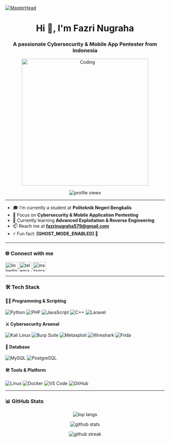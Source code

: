 [![MasterHead](https://readme-typing-svg.demolab.com?font=Orbitron&weight=900&size=24&pause=1000&color=00FF41&center=true&vCenter=true&width=1200&lines=Assalamu'alaikum+Warahmatullah+👋;I'm+Fazri+Nugraha+a+Cybersecurity+Student;Mobile+App+Pentester+%7C+Python+Automator+%7C+Ethical+Hacker)](https://github.com/fazrinugraha579)

<h1 align="center">Hi 👋, I'm Fazri Nugraha</h1>
<h3 align="center">A passionate Cybersecurity & Mobile App Pentester from Indonesia</h3>

<p align="center">
  <img alt="Coding" width="400" src="https://cdn.dribbble.com/users/1162077/screenshots/3848914/programmer.gif" />
</p>

<p align="center">
  <img src="https://komarev.com/ghpvc/?username=fazrinugraha579&label=Profile%20views&color=00FF41&style=flat" alt="profile views" />
</p>

---

- 🎓 I’m currently a student at **Politeknik Negeri Bengkalis**  
- 🔭 Focus on **Cybersecurity & Mobile Application Pentesting**  
- 🌱 Currently learning **Advanced Exploitation & Reverse Engineering**  
- 📫 Reach me at **fazrinugraha579@gmail.com**  
- ⚡ Fun fact: **[GHOST_MODE_ENABLED] 👻**  

---

### 🌐 Connect with me
<p align="left">
  <a href="https://www.linkedin.com/in/fazri-nugraha-5b5685249/" target="blank">
    <img align="center" src="https://raw.githubusercontent.com/rahuldkjain/github-profile-readme-generator/master/src/images/icons/Social/linked-in-alt.svg" alt="linkedin" height="30" width="40" />
  </a>
  <a href="https://t.me/" target="blank">
    <img align="center" src="https://raw.githubusercontent.com/rahuldkjain/github-profile-readme-generator/master/src/images/icons/Social/telegram.svg" alt="telegram" height="30" width="40" />
  </a>
  <a href="https://www.instagram.com/" target="blank">
    <img align="center" src="https://raw.githubusercontent.com/rahuldkjain/github-profile-readme-generator/master/src/images/icons/Social/instagram.svg" alt="instagram" height="30" width="40" />
  </a>
</p>

---

### 🛠️ Tech Stack

#### 👨‍💻 Programming & Scripting
![Python](https://img.shields.io/badge/Python-000000?style=flat&logo=python&logoColor=00FF41)
![PHP](https://img.shields.io/badge/PHP-000000?style=flat&logo=php&logoColor=00FF41)
![JavaScript](https://img.shields.io/badge/JavaScript-000000?style=flat&logo=javascript&logoColor=00FF41)
![C++](https://img.shields.io/badge/C++-000000?style=flat&logo=cplusplus&logoColor=00FF41)
![Laravel](https://img.shields.io/badge/Laravel-000000?style=flat&logo=laravel&logoColor=00FF41)

#### ⚔️ Cybersecurity Arsenal
![Kali Linux](https://img.shields.io/badge/Kali_Linux-000000?style=flat&logo=kali-linux&logoColor=00FF41)
![Burp Suite](https://img.shields.io/badge/Burp_Suite-000000?style=flat&logo=portswigger&logoColor=00FF41)
![Metasploit](https://img.shields.io/badge/Metasploit-000000?style=flat&logo=metasploit&logoColor=00FF41)
![Wireshark](https://img.shields.io/badge/Wireshark-000000?style=flat&logo=wireshark&logoColor=00FF41)
![Frida](https://img.shields.io/badge/Frida-000000?style=flat&logo=frida&logoColor=00FF41)

#### 💾 Database
![MySQL](https://img.shields.io/badge/MySQL-000000?style=flat&logo=mysql&logoColor=00FF41)
![PostgreSQL](https://img.shields.io/badge/PostgreSQL-000000?style=flat&logo=postgresql&logoColor=00FF41)

#### 🛠️ Tools & Platform
![Linux](https://img.shields.io/badge/Linux-000000?style=flat&logo=linux&logoColor=00FF41)
![Docker](https://img.shields.io/badge/Docker-000000?style=flat&logo=docker&logoColor=00FF41)
![VS Code](https://img.shields.io/badge/VSCode-000000?style=flat&logo=visual-studio-code&logoColor=00FF41)
![GitHub](https://img.shields.io/badge/GitHub-000000?style=flat&logo=github&logoColor=00FF41)

---

### 📊 GitHub Stats

<p align="center">
  <img src="https://github-readme-stats.vercel.app/api/top-langs?username=fazrinugraha579&show_icons=true&locale=en&layout=compact&theme=matrix" alt="top langs" />
</p>

<p align="center">
  <img src="https://github-readme-stats.vercel.app/api?username=fazrinugraha579&show_icons=true&locale=en&theme=matrix" alt="github stats" />
</p>

<p align="center">
  <img src="https://github-readme-streak-stats.herokuapp.com/?user=fazrinugraha579&theme=matrix" alt="github streak" />
</p>
